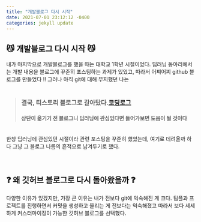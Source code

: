 ```yaml
---
title: "개발블로그 다시 시작"
date: 2021-07-01 23:12:12 -0400
categories: jekyll update
---
```


## 😼 개발블로그 다시 시작 😼

내가 마지막으로 개발블로그를 했을 때는 대학교 1학년 시절이었다.
딥러닝 동아리에서는 개발 내용을 블로그에 꾸준히 포스팅하는 과제가 있었고,
따라서 어찌어찌 github 블로그를 만들었다 !!
그러나 아직 git에 대해 무지했던 나는
<br><br>


> ### **결국, 티스토리 블로그로 갈아탔다.[코딩로그](https://jumpjump3030.tistory.com/)**
> #### 상단이 옮기기 전 블로그니 딥러닝에 관심있다면 들어가보면 도움이 될 것이다

<br>한창 딥러닝에 관심있던 시절이라 관련 포스팅을 꾸준히 했었는데, 여기로 데려올까 하다 그냥 그 블로그 나름의 흔적으로 남겨두기로 했다.<br><br><br>

## ❓ 왜 깃허브 블로그로 다시 돌아왔을까 ❓

다양한 이유가 있겠지만, 가장 큰 이유는 내가 전보다 git에 익숙해진 게 크다.
팀플과 프로젝트를 진행하면서 커밋을 생성하고 올리는 게 전보다는 익숙해졌고 따라서 보다 세세하게 커스터마이징이 가능한 깃허브 블로그를 선택했다.
